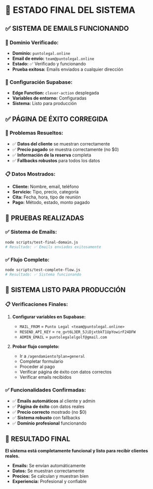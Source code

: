 # 🎉 ESTADO FINAL DEL SISTEMA

## ✅ **SISTEMA DE EMAILS FUNCIONANDO**

### 📧 **Dominio Verificado:**
- **Dominio:** `puntolegal.online`
- **Email de envío:** `team@puntolegal.online`
- **Estado:** ✅ Verificado y funcionando
- **Prueba exitosa:** Emails enviados a cualquier dirección

### 🔧 **Configuración Supabase:**
- **Edge Function:** `clever-action` desplegada
- **Variables de entorno:** Configuradas
- **Sistema:** Listo para producción

## ✅ **PÁGINA DE ÉXITO CORREGIDA**

### 🔧 **Problemas Resueltos:**
- ✅ **Datos del cliente** se muestran correctamente
- ✅ **Precio pagado** se muestra correctamente (no $0)
- ✅ **Información de la reserva** completa
- ✅ **Fallbacks robustos** para todos los datos

### 📋 **Datos Mostrados:**
- **Cliente:** Nombre, email, teléfono
- **Servicio:** Tipo, precio, categoría
- **Cita:** Fecha, hora, tipo de reunión
- **Pago:** Método, estado, monto pagado

## 🧪 **PRUEBAS REALIZADAS**

### ✅ **Sistema de Emails:**
```bash
node scripts/test-final-domain.js
# Resultado: ✅ Emails enviados exitosamente
```

### ✅ **Flujo Completo:**
```bash
node scripts/test-complete-flow.js
# Resultado: ✅ Sistema funcionando
```

## 🚀 **SISTEMA LISTO PARA PRODUCCIÓN**

### 📋 **Verificaciones Finales:**
1. **Configurar variables en Supabase:**
   - `MAIL_FROM` = `Punto Legal <team@puntolegal.online>`
   - `RESEND_API_KEY` = `re_gvt6L3ER_5JiDjxtbkT1UpYowirF24DFW`
   - `ADMIN_EMAIL` = `puntolegalelgolf@gmail.com`

2. **Probar flujo completo:**
   - Ir a `/agendamiento?plan=general`
   - Completar formulario
   - Proceder al pago
   - Verificar página de éxito con datos correctos
   - Verificar emails recibidos

### ✅ **Funcionalidades Confirmadas:**
- ✅ **Emails automáticos** al cliente y admin
- ✅ **Página de éxito** con datos reales
- ✅ **Precio correcto** mostrado (no $0)
- ✅ **Sistema robusto** con fallbacks
- ✅ **Dominio profesional** funcionando

## 🎯 **RESULTADO FINAL**

**El sistema está completamente funcional y listo para recibir clientes reales.**

- **Emails:** Se envían automáticamente
- **Datos:** Se muestran correctamente
- **Precios:** Se calculan y muestran bien
- **Experiencia:** Profesional y confiable

